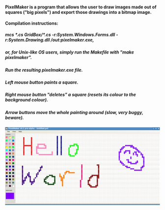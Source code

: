 #### PixelMaker is a program that allows the user to draw images made out of squares ("big pixels") and export those drawings into a bitmap image.

#### Compilation instructions:
##### mcs \*.cs GridBox/\*.cs -r:System.Windows.Forms.dll -r:System.Drawing.dll /out:pixelmaker.exe,
##### or, for Unix-like OS users, simply run the Makefile with "make pixelmaker".

##### Run the resulting pixelmaker.exe file.

##### Left mouse button paints a square.
##### Right mouse button "deletes" a square (resets its colour to the background colour).
##### Arrow buttons move the whole painting around (slow, very buggy, beware).

![](https://github.com/SpiritualForest/pixelmaker/blob/master/HelloWorldScreenshot.png)
